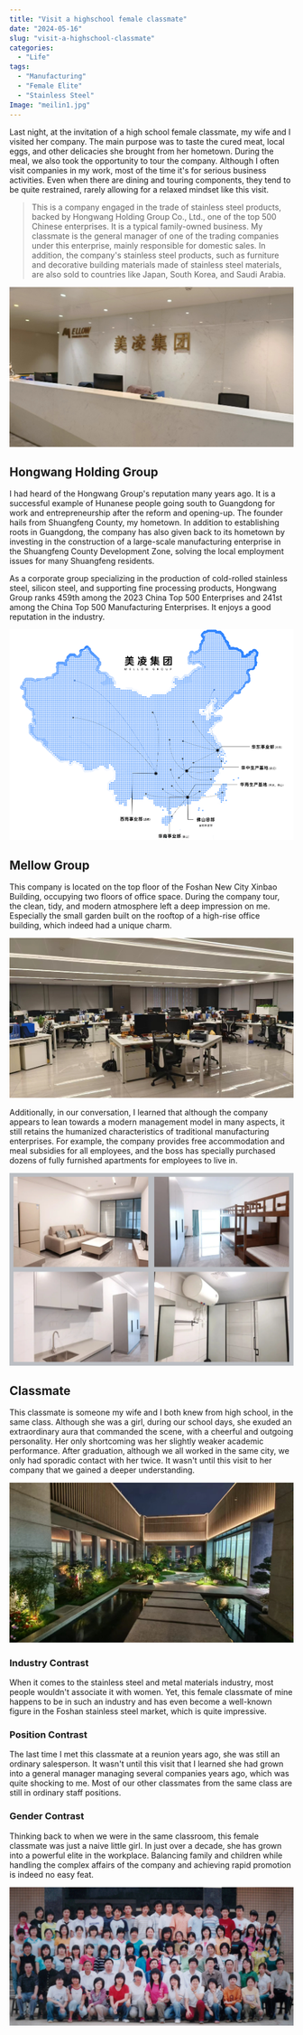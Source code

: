 ```yaml
---
title: "Visit a highschool female classmate"
date: "2024-05-16"
slug: "visit-a-highschool-classmate"
categories: 
  - "Life"
tags:   
  - "Manufacturing"
  - "Female Elite"
  - "Stainless Steel"
Image: "meilin1.jpg"
---
```


Last night, at the invitation of a high school female classmate, my wife and I visited her company. The main purpose was to taste the cured meat, local eggs, and other delicacies she brought from her hometown. During the meal, we also took the opportunity to tour the company. Although I often visit companies in my work, most of the time it's for serious business activities. Even when there are dining and touring components, they tend to be quite restrained, rarely allowing for a relaxed mindset like this visit.

> This is a company engaged in the trade of stainless steel products, backed by Hongwang Holding Group Co., Ltd., one of the top 500 Chinese enterprises. It is a typical family-owned business. My classmate is the general manager of one of the trading companies under this enterprise, mainly responsible for domestic sales. In addition, the company's stainless steel products, such as furniture and decorative building materials made of stainless steel materials, are also sold to countries like Japan, South Korea, and Saudi Arabia.

![](meilin5.jpg)

## Hongwang Holding Group


I had heard of the Hongwang Group's reputation many years ago. It is a successful example of Hunanese people going south to Guangdong for work and entrepreneurship after the reform and opening-up. The founder hails from Shuangfeng County, my hometown. In addition to establishing roots in Guangdong, the company has also given back to its hometown by investing in the construction of a large-scale manufacturing enterprise in the Shuangfeng County Development Zone, solving the local employment issues for many Shuangfeng residents.

As a corporate group specializing in the production of cold-rolled stainless steel, silicon steel, and supporting fine processing products, Hongwang Group ranks 459th among the 2023 China Top 500 Enterprises and 241st among the China Top 500 Manufacturing Enterprises. It enjoys a good reputation in the industry.


![](meiling.png)

## Mellow Group

This company is located on the top floor of the Foshan New City Xinbao Building, occupying two floors of office space. During the company tour, the clean, tidy, and modern atmosphere left a deep impression on me. Especially the small garden built on the rooftop of a high-rise office building, which indeed had a unique charm.

![](meilin4.jpg)

Additionally, in our conversation, I learned that although the company appears to lean towards a modern management model in many aspects, it still retains the humanized characteristics of traditional manufacturing enterprises. For example, the company provides free accommodation and meal subsidies for all employees, and the boss has specially purchased dozens of fully furnished apartments for employees to live in.

![](meilin7.png)

## Classmate

This classmate is someone my wife and I both knew from high school, in the same class. Although she was a girl, during our school days, she exuded an extraordinary aura that commanded the scene, with a cheerful and outgoing personality. Her only shortcoming was her slightly weaker academic performance. After graduation, although we all worked in the same city, we only had sporadic contact with her twice. It wasn't until this visit to her company that we gained a deeper understanding.


![](meilin3.jpg)

### Industry Contrast
When it comes to the stainless steel and metal materials industry, most people wouldn't associate it with women. Yet, this female classmate of mine happens to be in such an industry and has even become a well-known figure in the Foshan stainless steel market, which is quite impressive.


### Position Contrast
The last time I met this classmate at a reunion years ago, she was still an ordinary salesperson. It wasn't until this visit that I learned she had grown into a general manager managing several companies years ago, which was quite shocking to me. Most of our other classmates from the same class are still in ordinary staff positions.


### Gender Contrast

Thinking back to when we were in the same classroom, this female classmate was just a naive little girl. In just over a decade, she has grown into a powerful elite in the workplace. Balancing family and children while handling the complex affairs of the company and achieving rapid promotion is indeed no easy feat.


![](class.jpg)
